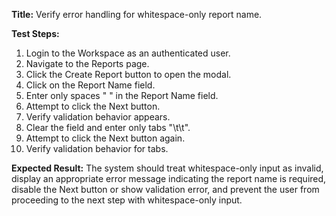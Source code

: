 **Title:** Verify error handling for whitespace-only report name.

**Test Steps:**
1. Login to the Workspace as an authenticated user.
2. Navigate to the Reports page.
3. Click the Create Report button to open the modal.
4. Click on the Report Name field.
5. Enter only spaces "   " in the Report Name field.
6. Attempt to click the Next button.
7. Verify validation behavior appears.
8. Clear the field and enter only tabs "\t\t".
9. Attempt to click the Next button again.
10. Verify validation behavior for tabs.

**Expected Result:**
The system should treat whitespace-only input as invalid, display an appropriate error message indicating the report name is required, disable the Next button or show validation error, and prevent the user from proceeding to the next step with whitespace-only input.